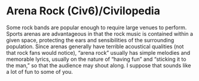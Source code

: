 # Arena Rock (Civ6)/Civilopedia

Some rock bands are popular enough to require large venues to perform. Sports arenas are advantageous in that the rock music is contained within a given space, protecting the ears and sensibilities of the surrounding population. Since arenas generally have terrible acoustical qualities (not that rock fans would notice), “arena rock” usually has simple melodies and memorable lyrics, usually on the nature of “having fun” and “sticking it to the man,” so that the audience may shout along. I suppose that sounds like a lot of fun to some of you.